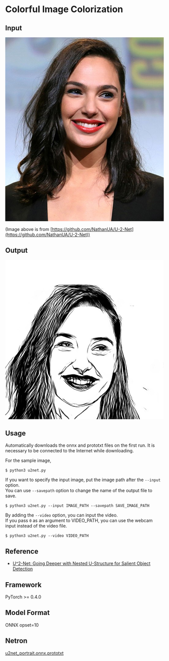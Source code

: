 # Colorful Image Colorization

## Input

![Input](your_portrait_im/GalGadot.jpg)

(Image above is from [https://github.com/NathanUA/U-2-Net](https://github.com/NathanUA/U-2-Net))

## Output

![Output](your_portrait_results/GalGadot.jpg)

## Usage
Automatically downloads the onnx and prototxt files on the first run.
It is necessary to be connected to the Internet while downloading.

For the sample image,
```
$ python3 u2net.py
```

If you want to specify the input image, put the image path after the `--input` option.  
You can use `--savepath` option to change the name of the output file to save.
```
$ python3 u2net.py --input IMAGE_PATH --savepath SAVE_IMAGE_PATH
```

By adding the `--video` option, you can input the video.   
If you pass `0` as an argument to VIDEO_PATH, you can use the webcam input instead of the video file.
```
$ python3 u2net.py --video VIDEO_PATH
```

## Reference

- [U^2-Net: Going Deeper with Nested U-Structure for Salient Object Detection
](https://github.com/NathanUA/U-2-Net)

## Framework

PyTorch >= 0.4.0

## Model Format

ONNX opset=10

## Netron

[u2net_portrait.onnx.prototxt](https://netron.app/?url=https://storage.googleapis.com/ailia-models/u2net_portrait/u2net_portrait.onnx.prototxt)

